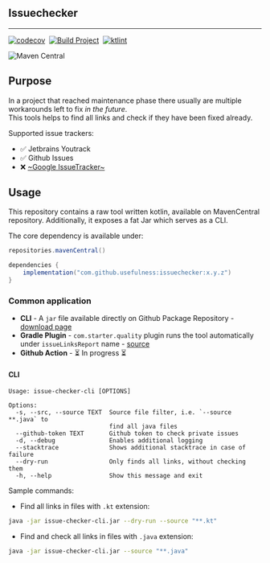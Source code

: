 ## Issuechecker
___

[![codecov](https://codecov.io/gh/usefulness/issuechecker/branch/master/graph/badge.svg)](https://codecov.io/gh/usefulness/issuechecker)
&nbsp;[![Build Project](https://github.com/usefulness/issuechecker/actions/workflows/on-pull-request.yml/badge.svg?branch=master)](https://github.com/usefulness/issuechecker/actions/workflows/on-pull-request.yml)
&nbsp;[![ktlint](https://img.shields.io/badge/code%20style-%E2%9D%A4-FF4081.svg)](https://ktlint.github.io/)

![Maven Central](https://img.shields.io/maven-central/v/com.github.usefulness/issuechecker?style=plastic)


## Purpose
In a project that reached maintenance phase there usually are multiple workarounds left to fix _in the future_.  
This tools helps to find all links and check if they have been fixed already.

Supported issue trackers:
- ✅ Jetbrains Youtrack  
- ✅ Github Issues
- ❌ [~Google IssueTracker~](https://issuetracker.google.com/issues/171647219)

## Usage
This repository contains a raw tool written kotlin, available on MavenCentral repository. 
Additionally, it exposes a fat Jar which serves as a CLI. 

The core dependency is available under:
```groovy
repositories.mavenCentral()

dependencies {
    implementation("com.github.usefulness:issuechecker:x.y.z")
}
```

### Common application
- **CLI** - A `jar` file available directly on Github Package Repository - [download page](https://github.com/usefulness/issuechecker/packages/641930) 
- **Gradle Plugin** - `com.starter.quality` plugin runs the tool automatically under `issueLinksReport` name - [source](https://github.com/usefulness/project-starter) 
- **Github Action** - ⏳ In progress ⏳ 


#### CLI 
```text
Usage: issue-checker-cli [OPTIONS]

Options:
  -s, --src, --source TEXT  Source file filter, i.e. `--source **.java` to
                            find all java files
  --github-token TEXT       Github token to check private issues
  -d, --debug               Enables additional logging
  --stacktrace              Shows additional stacktrace in case of failure
  --dry-run                 Only finds all links, without checking them
  -h, --help                Show this message and exit
```

Sample commands:

- Find all links in files with `.kt` extension:  
```bash
java -jar issue-checker-cli.jar --dry-run --source "**.kt"
```

- Find and check all links in files with `.java` extension:  
```bash
java -jar issue-checker-cli.jar --source "**.java"
```
